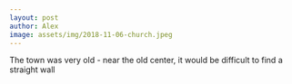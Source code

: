 ```yaml
---
layout: post
author: Alex
image: assets/img/2018-11-06-church.jpeg
---
```


The town was very old - near the old center, it would be difficult to find a straight wall
